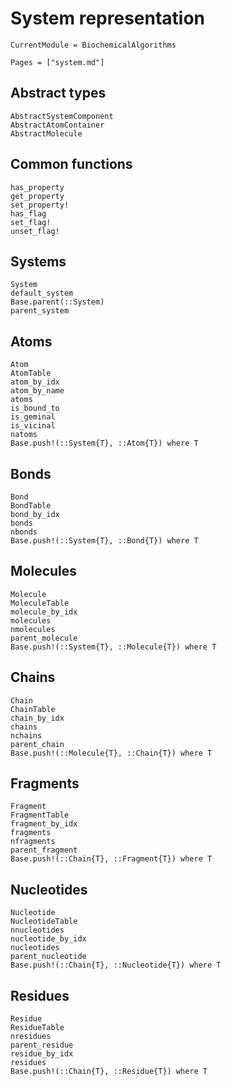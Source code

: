 # System representation
```@meta
CurrentModule = BiochemicalAlgorithms
```

```@index
Pages = ["system.md"]
```

## Abstract types
```@docs
AbstractSystemComponent
AbstractAtomContainer
AbstractMolecule
```

## Common functions
```@docs
has_property
get_property
set_property!
has_flag
set_flag!
unset_flag!
```

## Systems
```@docs
System
default_system
Base.parent(::System)
parent_system
```

## Atoms
```@docs
Atom
AtomTable
atom_by_idx
atom_by_name
atoms
is_bound_to
is_geminal
is_vicinal
natoms
Base.push!(::System{T}, ::Atom{T}) where T
```

## Bonds
```@docs
Bond
BondTable
bond_by_idx
bonds
nbonds
Base.push!(::System{T}, ::Bond{T}) where T
```

## Molecules
```@docs
Molecule
MoleculeTable
molecule_by_idx
molecules
nmolecules
parent_molecule
Base.push!(::System{T}, ::Molecule{T}) where T
```

## Chains
```@docs
Chain
ChainTable
chain_by_idx
chains
nchains
parent_chain
Base.push!(::Molecule{T}, ::Chain{T}) where T
```

## Fragments
```@docs
Fragment
FragmentTable
fragment_by_idx
fragments
nfragments
parent_fragment
Base.push!(::Chain{T}, ::Fragment{T}) where T
```

## Nucleotides
```@docs
Nucleotide
NucleotideTable
nnucleotides
nucleotide_by_idx
nucleotides
parent_nucleotide
Base.push!(::Chain{T}, ::Nucleotide{T}) where T
```

## Residues
```@docs
Residue
ResidueTable
nresidues
parent_residue
residue_by_idx
residues
Base.push!(::Chain{T}, ::Residue{T}) where T
```
